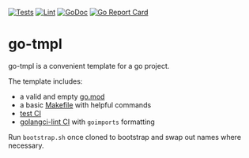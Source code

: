[![Tests](https://github.com/jwilner/go-tmpl/workflows/tests/badge.svg)](https://github.com/jwilner/go-tmpl/workflows/)
[![Lint](https://github.com/jwilner/go-tmpl/workflows/lint/badge.svg)](https://github.com/jwilner/go-tmpl/workflows/)
[![GoDoc](https://godoc.org/github.com/jwilner/go-tmpl?status.svg)](https://godoc.org/github.com/jwilner/go-tmpl)
[![Go Report Card](https://goreportcard.com/badge/github.com/jwilner/go-tmpl)](https://goreportcard.com/report/github.com/jwilner/go-tmpl)

# go-tmpl

go-tmpl is a convenient template for a go project.

The template includes:

- a valid and empty [go.mod](go.mod)
- a basic [Makefile](Makefile) with helpful commands
- [test CI](.github/workflows/test.yml)
- [golangci-lint CI](.github/workflows/lint.yml) with `goimports` formatting

Run `bootstrap.sh` once cloned to bootstrap and swap out names where necessary.
